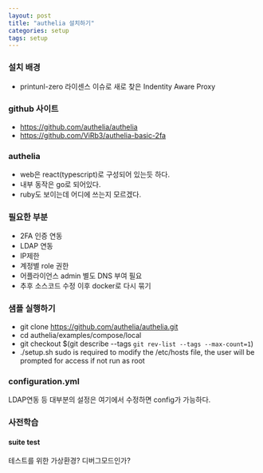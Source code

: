 ```yaml
---
layout: post
title: "authelia 설치하기"
categories: setup
tags: setup
---
```


### 설치 배경
- printunl-zero 라이센스 이슈로 새로 찾은 Indentity Aware Proxy

### github 사이트
- https://github.com/authelia/authelia
- https://github.com/ViRb3/authelia-basic-2fa

### authelia
- web은 react(typescript)로 구성되어 있는듯 하다.
- 내부 동작은 go로 되어있다.
- ruby도 보이는데 어디에 쓰는지 모르겠다.

### 필요한 부분
- 2FA 인증 연동
- LDAP 연동
- IP제한
- 계정별 role 권한
- 어플라이언스 admin 별도 DNS 부여 필요
- 추후 소스코드 수정 이후 docker로 다시 묶기

### 샘플 실행하기
- git clone https://github.com/authelia/authelia.git
- cd authelia/examples/compose/local
- git checkout $(git describe --tags `git rev-list --tags --max-count=1`)
- ./setup.sh sudo is required to modify the /etc/hosts file, the user will be prompted for access if not run as root

### configuration.yml
LDAP연동 등 대부분의 설정은 여기에서 수정하면 config가 가능하다.

### 사전학습
####  suite test
테스트를 위한 가상환경? 디버그모드인가?